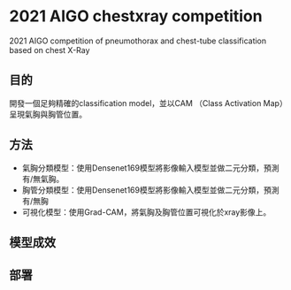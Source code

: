 # 2021 AIGO chestxray competition
2021 AIGO competition of pneumothorax and chest-tube classification based on chest X-Ray

## 目的
開發一個足夠精確的classification model，並以CAM （Class Activation Map） 呈現氣胸與胸管位置。

## 方法
- 氣胸分類模型：使用Densenet169模型將影像輸入模型並做二元分類，預測有/無氣胸。
- 胸管分類模型：使用Densenet169模型將影像輸入模型並做二元分類，預測有/無胸
- 可視化模型：使用Grad-CAM，將氣胸及胸管位置可視化於xray影像上。

## 模型成效

## 部署
